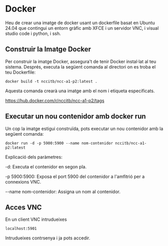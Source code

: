 # Docker

Heu de crear una imatge de docker usant un dockerfile basat en Ubuntu 24.04 que contingui un entorn gràfic amb XFCE i un servidor VNC, i visual studio code i python, i ssh. 

## Construir la Imatge Docker

Per construir la imatge Docker, assegura't de tenir Docker instal·lat al teu sistema. Després, executa la següent comanda al directori on es troba el teu Dockerfile:

    docker build -t nccitb/ncc-a1-p2:latest .

Aquesta comanda crearà una imatge amb el nom i etiqueta especificats.

https://hub.docker.com/r/nccitb/ncc-a1-p2/tags

## Executar un nou contenidor amb docker run

Un cop la imatge estigui construïda, pots executar un nou contenidor amb la següent comanda:

    docker run -d -p 5900:5900 --name nom-contenidor nccitb/ncc-a1-p2:latest

Explicació dels paràmetres:

-d: Executa el contenidor en segon pla.

-p 5900:5900: Exposa el port 5900 del contenidor a l'amfitrió per a connexions VNC.

--name nom-contenidor: Assigna un nom al contenidor.

## Acces VNC
En un client VNC intrudueixes 

    localhost:5901

Intrudueixes contrsenya i ja pots accedir.
